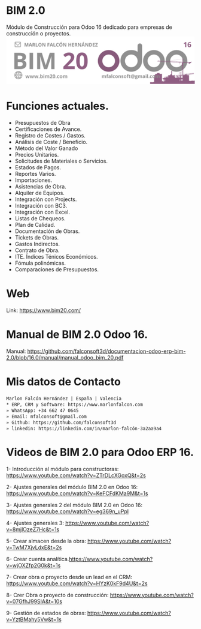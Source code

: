 # BIM 2.0
Módulo de Construcción para Odoo 16 dedicado para empresas de construcción o proyectos.
![Alt text](https://raw.githubusercontent.com/falconsoft3d/documentacion-odoo-erp-bim-2.0/16.0/banner_bim_20.png "BIM 20")

# Funciones actuales.
- Presupuestos de Obra
- Certificaciones de Avance.
- Registro de Costes / Gastos.
- Análisis de Coste / Beneficio.
- Método del Valor Ganado
- Precios Unitarios.
- Solicitudes de Materiales o Servicios.
- Estados de Pagos.
- Reportes Varios.
- Importaciones.
- Asistencias de Obra.
- Alquiler de Equipos.
- Integración con Projects.
- Integración con BC3.
- Integración con Excel.
- Listas de Chequeos.
- Plan de Calidad.
- Documentación de Obras.
- Tickets de Obras.
- Gastos Indirectos.
- Contrato de Obra.
- ITE. Índices Ténicos Económicos.
- Fómula polinómicas.
- Comparaciones de Presupuestos.

# Web
Link: https://www.bim20.com/

# Manual de BIM 2.0 Odoo 16.
Manual: https://github.com/falconsoft3d/documentacion-odoo-erp-bim-2.0/blob/16.0/manual/manual_odoo_bim_20.pdf

# Mis datos de Contacto
```
Marlon Falcón Hernández | España | Valencia
* ERP, CRM y Software: https://www.marlonfalcon.com
» WhatsApp: +34 662 47 0645
» Email: mfalconsoft@gmail.com
» Github: https://github.com/falconsoft3d
» linkedin: https://linkedin.com/in/marlon-falcón-3a2aa9a4
```

# Videos de BIM 2.0 para Odoo ERP 16.


1- Introducción al módulo para constructoras: https://www.youtube.com/watch?v=ZTrDLcXGoxQ&t=2s

2- Ajustes generales del módulo BIM 2.0 en Odoo 16: https://www.youtube.com/watch?v=KeFCFdKMa9M&t=1s

3- Ajustes generales 2 del módulo BIM 2.0 en Odoo 16: https://www.youtube.com/watch?v=eg369n_uPpI

4- Ajustes generales 3: https://www.youtube.com/watch?v=8mjlOzeZ7Hc&t=1s

5- Crear almacen desde la obra: https://www.youtube.com/watch?v=TwM7XjvLdxE&t=2s

6- Crear cuenta analítica.https://www.youtube.com/watch?v=wjOXZfp2G0k&t=1s

7- Crear obra o proyecto desde un lead en el CRM: https://www.youtube.com/watch?v=HYzK0kF9d4U&t=2s

8- Crer Obra o proyecto de construcción: https://www.youtube.com/watch?v=07GfhJ99SIA&t=10s

9- Gestión de estados de obras: https://www.youtube.com/watch?v=YztBMahy5Vw&t=1s






